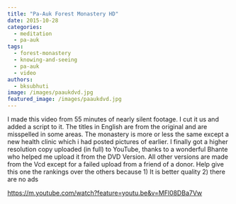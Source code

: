 ```yaml
---
title: "Pa-Auk Forest Monastery HD"
date: 2015-10-28
categories: 
  - meditation
  - pa-auk
tags: 
  - forest-monastery
  - knowing-and-seeing
  - pa-auk
  - video
authors: 
  - bksubhuti
image: /images/paaukdvd.jpg
featured_image: /images/paaukdvd.jpg
---
```


I made this video from 55 minutes of nearly silent footage. I cut it us and added a script to it. The titles in English are from the original and are misspelled in some areas. The monastery is more or less the same except a new health clinic which i had posted pictures of earlier. I finally got a higher resolution copy uploaded (in full) to YouTube, thanks to a wonderful Bhante who helped me upload it from the DVD Version. All other versions are made from the Vcd except for a failed upload from a friend of a donor. Help give this one the rankings over the others because 1) It is better quality 2) there are no ads

https://m.youtube.com/watch?feature=youtu.be&v=MFl08DBa7Vw
